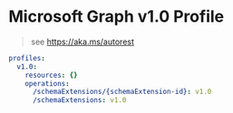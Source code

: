 # Microsoft Graph v1.0 Profile

> see https://aka.ms/autorest

``` yaml
profiles:
  v1.0:
    resources: {}
    operations:
      /schemaExtensions/{schemaExtension-id}: v1.0
      /schemaExtensions: v1.0

```

